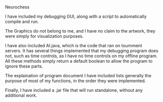 Neurochess

I have included my debugging GUI, along with a script to automatically compile and run.

The Graphics do not belong to me, and I have no claim to the artwork, they were simply for visualization purposes. 

I have also included AI.java, which is the code that ran on tournment servers. It has several things implemented that
my debugging program does not, such as time controls, as I have no time controls on my offline program. All these methods
simply return a default boolean to allow the program to ignore these parts.

The explaination of program document I have included lists generally the purpose of most of my functions, in the order they were
implemented.

Finally, I have included a .jar file that will run standalone, without any additional work.
